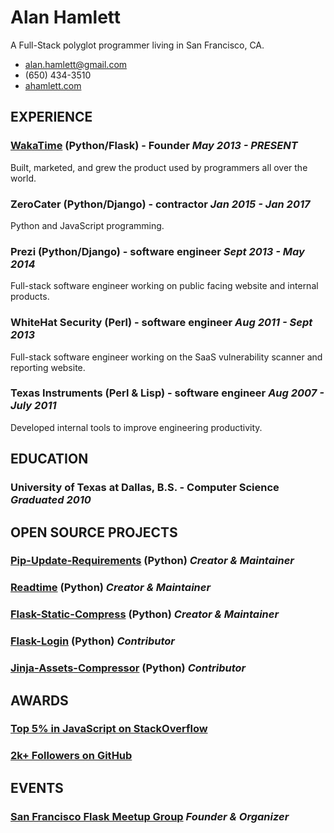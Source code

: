 ﻿Alan Hamlett
============

A Full-Stack polyglot programmer living in San Francisco, CA.

* alan.hamlett@gmail.com
* (650) 434-3510
* [ahamlett.com][personal website]

## EXPERIENCE

### [WakaTime][wakatime] (Python/Flask) - Founder *May 2013 - PRESENT*

Built, marketed, and grew the product used by programmers all over the world.

### ZeroCater (Python/Django) - contractor *Jan 2015 - Jan 2017*

Python and JavaScript programming.

### Prezi (Python/Django) - software engineer *Sept 2013 - May 2014*

Full-stack software engineer working on public facing website and internal products.

### WhiteHat Security (Perl) - software engineer *Aug 2011 - Sept 2013*

Full-stack software engineer working on the SaaS vulnerability scanner and reporting website.

### Texas Instruments (Perl & Lisp) - software engineer *Aug 2007 - July 2011*

Developed internal tools to improve engineering productivity.

## EDUCATION

### University of Texas at Dallas, B.S. - Computer Science *Graduated 2010*

## OPEN SOURCE PROJECTS

### [Pip-Update-Requirements][pur] (Python) *Creator & Maintainer*

### [Readtime][readtime] (Python) *Creator & Maintainer*

### [Flask-Static-Compress][flask-static-compress] (Python) *Creator & Maintainer*

### [Flask-Login][flask-login] (Python) *Contributor*

### [Jinja-Assets-Compressor][jac] (Python) *Contributor*

## AWARDS

### [Top 5% in JavaScript on StackOverflow][stackoverflow]

### [2k+ Followers on GitHub][github]

## EVENTS

### [San Francisco Flask Meetup Group][sf flask meetup] *Founder & Organizer*


[personal website]: https://ahamlett.com
[wakatime]: https://wakatime.com
[pur]: https://pypi.python.org/pypi/pur
[readtime]: https://pypi.python.org/pypi/readtime
[flask-static-compress]: https://pypi.python.org/pypi/Flask-Static-Compress
[flask-login]: https://github.com/maxcountryman/flask-login/commits?author=alanhamlett
[jac]: https://github.com/jaysonsantos/jinja-assets-compressor/commits?author=alanhamlett
[stackoverflow]: https://stackoverflow.com/users/story/1290627
[github]: https://github.com/alanhamlett?tab=followers
[sf flask meetup]: https://www.meetup.com/The-San-Francisco-Flask-Meetup-Group/

